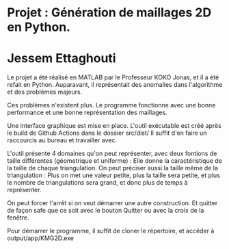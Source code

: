 #		Projet : Génération de maillages 2D en Python.
#			    Jessem Ettaghouti

Le projet a été réalisé en MATLAB par le Professeur KOKO Jonas, et il a été refait en Python.
Auparavant, il représentait des anomalies dans l'algorithme et des problèmes majeurs.

Ces problèmes n'existent plus. Le programme fonctionne avec une bonne performance et une bonne représentation des maillages.

Une interface graphique est mise en place. L'outil exécutable est créé après le build de Github Actions dans le dossier src/dist/
Il suffit d'en faire un raccourcis au bureau et travailler avec.


L'outil présente 4 domaines qu'on peut représenter, avec deux fontions de taille différentes (géometrique et uniforme) : Elle donne la caractéristique de la taille de chaque triangulation. On peut préciser aussi la taille même de la triangulation : Plus on met une valeur petite, plus la taille sera petite, et plus le nombre de triangulations sera grand, et donc plus de temps à représenter.

On peut forcer l'arrêt si on veut démarrer une autre construction. Et quitter de façon safe que ce soit avec le bouton Quitter ou avec la croix de la fenêtre.


Pour démarrer le programme, il suffit de cloner le répertoire, et accéder à output/app/KMG2D.exe
